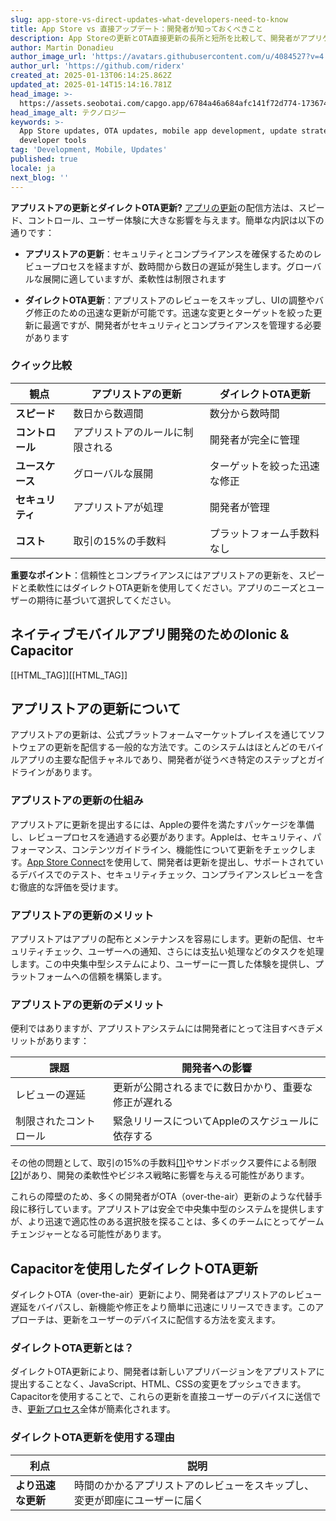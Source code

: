 ```yaml
---
slug: app-store-vs-direct-updates-what-developers-need-to-know
title: App Store vs 直接アップデート：開発者が知っておくべきこと
description: App Storeの更新とOTA直接更新の長所と短所を比較して、開発者がアプリケーションに最適な戦略を選択できるようにします。
author: Martin Donadieu
author_image_url: 'https://avatars.githubusercontent.com/u/4084527?v=4'
author_url: 'https://github.com/riderx'
created_at: 2025-01-13T06:14:25.862Z
updated_at: 2025-01-14T15:14:16.781Z
head_image: >-
  https://assets.seobotai.com/capgo.app/6784a46a684afc141f72d774-1736748943276.jpg
head_image_alt: テクノロジー
keywords: >-
  App Store updates, OTA updates, mobile app development, update strategy,
  developer tools
tag: 'Development, Mobile, Updates'
published: true
locale: ja
next_blog: ''
---
```


**アプリストアの更新とダイレクトOTA更新?** [アプリの更新](https://capgo.app/plugins/capacitor-updater/)の配信方法は、スピード、コントロール、ユーザー体験に大きな影響を与えます。簡単な内訳は以下の通りです：

- **アプリストアの更新**：セキュリティとコンプライアンスを確保するためのレビュープロセスを経ますが、数時間から数日の遅延が発生します。グローバルな展開に適していますが、柔軟性は制限されます

- **ダイレクトOTA更新**：アプリストアのレビューをスキップし、UIの調整やバグ修正のための迅速な更新が可能です。迅速な変更とターゲットを絞った更新に最適ですが、開発者がセキュリティとコンプライアンスを管理する必要があります

### クイック比較

| 観点 | アプリストアの更新 | ダイレクトOTA更新 |
| --- | --- | --- |
| **スピード** | 数日から数週間 | 数分から数時間 |
| **コントロール** | アプリストアのルールに制限される | 開発者が完全に管理 |
| **ユースケース** | グローバルな展開 | ターゲットを絞った迅速な修正 |
| **セキュリティ** | アプリストアが処理 | 開発者が管理 |
| **コスト** | 取引の15%の手数料 | プラットフォーム手数料なし |

**重要なポイント**：信頼性とコンプライアンスにはアプリストアの更新を、スピードと柔軟性にはダイレクトOTA更新を使用してください。アプリのニーズとユーザーの期待に基づいて選択してください。

## ネイティブモバイルアプリ開発のためのIonic & Capacitor

[[HTML_TAG]][[HTML_TAG]]

## アプリストアの更新について

アプリストアの更新は、公式プラットフォームマーケットプレイスを通じてソフトウェアの更新を配信する一般的な方法です。このシステムはほとんどのモバイルアプリの主要な配信チャネルであり、開発者が従うべき特定のステップとガイドラインがあります。

### アプリストアの更新の仕組み

アプリストアに更新を提出するには、Appleの要件を満たすパッケージを準備し、レビュープロセスを通過する必要があります。Appleは、セキュリティ、パフォーマンス、コンテンツガイドライン、機能性について更新をチェックします。[App Store Connect](https://developer.apple.com/app-store-connect/)を使用して、開発者は更新を提出し、サポートされているデバイスでのテスト、セキュリティチェック、コンプライアンスレビューを含む徹底的な評価を受けます。

### アプリストアの更新のメリット

アプリストアはアプリの配布とメンテナンスを容易にします。更新の配信、セキュリティチェック、ユーザーへの通知、さらには支払い処理などのタスクを処理します。この中央集中型システムにより、ユーザーに一貫した体験を提供し、プラットフォームへの信頼を構築します。

### アプリストアの更新のデメリット

便利ではありますが、アプリストアシステムには開発者にとって注目すべきデメリットがあります：

| 課題 | 開発者への影響 |
| --- | --- |
| レビューの遅延 | 更新が公開されるまでに数日かかり、重要な修正が遅れる |
| 制限されたコントロール | 緊急リリースについてAppleのスケジュールに依存する |

その他の問題として、取引の15%の手数料[\[1\]](https://manytrickscom/blog/?p=4156)やサンドボックス要件による制限[\[2\]](https://forumblackmagicdesigncom/viewtopicphp?f=21&t=117780)があり、開発の柔軟性やビジネス戦略に影響を与える可能性があります。

これらの障壁のため、多くの開発者がOTA（over-the-air）更新のような代替手段に移行しています。アプリストアは安全で中央集中型のシステムを提供しますが、より迅速で適応性のある選択肢を探ることは、多くのチームにとってゲームチェンジャーとなる可能性があります。

## Capacitorを使用したダイレクトOTA更新

ダイレクトOTA（over-the-air）更新により、開発者はアプリストアのレビュー遅延をバイパスし、新機能や修正をより簡単に迅速にリリースできます。このアプローチは、更新をユーザーのデバイスに配信する方法を変えます。

### ダイレクトOTA更新とは？

ダイレクトOTA更新により、開発者は新しいアプリバージョンをアプリストアに提出することなく、JavaScript、HTML、CSSの変更をプッシュできます。Capacitorを使用することで、これらの更新を直接ユーザーのデバイスに送信でき、[更新プロセス](https://capgo.app/docs/plugin/cloud-mode/manual-update/)全体が簡素化されます。

### ダイレクトOTA更新を使用する理由

| **利点** | **説明** |
| --- | --- |
| **より迅速な更新** | 時間のかかるアプリストアのレビューをスキップし、変更が即座にユーザーに届く |